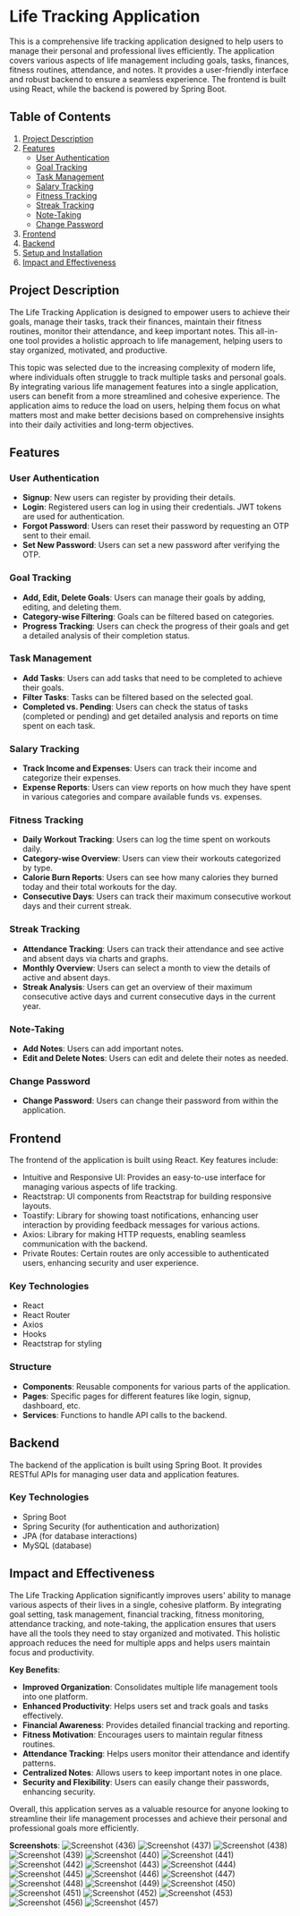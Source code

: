 # Life Tracking Application

This is a comprehensive life tracking application designed to help users to manage their personal and professional lives efficiently. The application covers various aspects of life management including goals, tasks, finances, fitness routines, attendance, and notes. It provides a user-friendly interface and robust backend to ensure a seamless experience. The frontend is built using React, while the backend is powered by Spring Boot.

## Table of Contents

1. [Project Description](#project-description)
2. [Features](#features)
   - [User Authentication](#user-authentication)
   - [Goal Tracking](#goal-tracking)
   - [Task Management](#task-management)
   - [Salary Tracking](#salary-tracking)
   - [Fitness Tracking](#fitness-tracking)
   - [Streak Tracking](#streak-tracking)
   - [Note-Taking](#note-taking)
   - [Change Password](#change-password)
3. [Frontend](#frontend)
4. [Backend](#backend)
5. [Setup and Installation](#setup-and-installation)
6. [Impact and Effectiveness](#impact-and-effectiveness)

## Project Description

The Life Tracking Application is designed to empower users to achieve their goals, manage their tasks, track their finances, maintain their fitness routines, monitor their attendance, and keep important notes. This all-in-one tool provides a holistic approach to life management, helping users to stay organized, motivated, and productive.

This topic was selected due to the increasing complexity of modern life, where individuals often struggle to track multiple tasks and personal goals. 
By integrating various life management features into a single application, users can benefit from a more streamlined and cohesive experience. 
The application aims to reduce the load on users, helping them focus on what matters most and make better decisions based on comprehensive insights into their daily activities and long-term objectives.

## Features

### User Authentication

- **Signup**: New users can register by providing their details.
- **Login**: Registered users can log in using their credentials. JWT tokens are used for authentication.
- **Forgot Password**: Users can reset their password by requesting an OTP sent to their email.
- **Set New Password**: Users can set a new password after verifying the OTP.

### Goal Tracking

- **Add, Edit, Delete Goals**: Users can manage their goals by adding, editing, and deleting them.
- **Category-wise Filtering**: Goals can be filtered based on categories.
- **Progress Tracking**: Users can check the progress of their goals and get a detailed analysis of their completion status.

### Task Management

- **Add Tasks**: Users can add tasks that need to be completed to achieve their goals.
- **Filter Tasks**: Tasks can be filtered based on the selected goal.
- **Completed vs. Pending**: Users can check the status of tasks (completed or pending) and get detailed analysis and reports on time spent on each task.

### Salary Tracking

- **Track Income and Expenses**: Users can track their income and categorize their expenses.
- **Expense Reports**: Users can view reports on how much they have spent in various categories and compare available funds vs. expenses.

### Fitness Tracking

- **Daily Workout Tracking**: Users can log the time spent on workouts daily.
- **Category-wise Overview**: Users can view their workouts categorized by type.
- **Calorie Burn Reports**: Users can see how many calories they burned today and their total workouts for the day.
- **Consecutive Days**: Users can track their maximum consecutive workout days and their current streak.

### Streak Tracking

- **Attendance Tracking**: Users can track their attendance and see active and absent days via charts and graphs.
- **Monthly Overview**: Users can select a month to view the details of active and absent days.
- **Streak Analysis**: Users can get an overview of their maximum consecutive active days and current consecutive days in the current year.

### Note-Taking

- **Add Notes**: Users can add important notes.
- **Edit and Delete Notes**: Users can edit and delete their notes as needed.

### Change Password

- **Change Password**: Users can change their password from within the application.

## Frontend

The frontend of the application is built using React. Key features include:
- Intuitive and Responsive UI: Provides an easy-to-use interface for managing various aspects of life tracking.
- Reactstrap: UI components from Reactstrap for building responsive layouts.
- Toastify: Library for showing toast notifications, enhancing user interaction by providing feedback messages for various actions.
- Axios: Library for making HTTP requests, enabling seamless communication with the backend.
- Private Routes: Certain routes are only accessible to authenticated users, enhancing security and user experience.


### Key Technologies

- React
- React Router
- Axios
- Hooks
- Reactstrap for styling

### Structure

- **Components**: Reusable components for various parts of the application.
- **Pages**: Specific pages for different features like login, signup, dashboard, etc.
- **Services**: Functions to handle API calls to the backend.

## Backend

The backend of the application is built using Spring Boot. It provides RESTful APIs for managing user data and application features.

### Key Technologies

- Spring Boot
- Spring Security (for authentication and authorization)
- JPA (for database interactions)
- MySQL (database)

## Impact and Effectiveness

The Life Tracking Application significantly improves users' ability to manage various aspects of their lives in a single, cohesive platform. By integrating goal setting, task management, financial tracking, fitness monitoring, attendance tracking, and note-taking, the application ensures that users have all the tools they need to stay organized and motivated. This holistic approach reduces the need for multiple apps and helps users maintain focus and productivity.

**Key Benefits**:

- **Improved Organization**: Consolidates multiple life management tools into one platform.
- **Enhanced Productivity**: Helps users set and track goals and tasks effectively.
- **Financial Awareness**: Provides detailed financial tracking and reporting.
- **Fitness Motivation**: Encourages users to maintain regular fitness routines.
- **Attendance Tracking**: Helps users monitor their attendance and identify patterns.
- **Centralized Notes**: Allows users to keep important notes in one place.
- **Security and Flexibility**: Users can easily change their passwords, enhancing security.

Overall, this application serves as a valuable resource for anyone looking to streamline their life management processes and achieve their personal and professional goals more efficiently.

**Screenshots**:
![Screenshot (436)](https://github.com/Geeta259/Life-Tracking-System/assets/75520947/42f03a5c-31f6-44ba-821a-c071a1c5411e)
![Screenshot (437)](https://github.com/Geeta259/Life-Tracking-System/assets/75520947/dc7614cc-f16e-4bfd-acd6-2512e5654045)
![Screenshot (438)](https://github.com/Geeta259/Life-Tracking-System/assets/75520947/8a17e2e0-ee1f-45dd-8d71-491fe7348adb)
![Screenshot (439)](https://github.com/Geeta259/Life-Tracking-System/assets/75520947/24b97621-57ad-48e8-9c51-4427e588a4b7)
![Screenshot (440)](https://github.com/Geeta259/Life-Tracking-System/assets/75520947/d2c3ca4a-4efc-4a61-ba00-02d3244e0ca4)
![Screenshot (441)](https://github.com/Geeta259/Life-Tracking-System/assets/75520947/9b76ef58-cf76-4e31-959f-ac5a8343775a)
![Screenshot (442)](https://github.com/Geeta259/Life-Tracking-System/assets/75520947/641229f5-35c9-499f-97cc-e4c400fd5711)
![Screenshot (443)](https://github.com/Geeta259/Life-Tracking-System/assets/75520947/413b7f2c-50e6-433e-845f-4d7595b2fefb)
![Screenshot (444)](https://github.com/Geeta259/Life-Tracking-System/assets/75520947/9476d703-c991-40f4-a4f3-e9caad1d2b7f)
![Screenshot (445)](https://github.com/Geeta259/Life-Tracking-System/assets/75520947/7904bd94-f1e3-4e1b-b008-e515f76b0072)
![Screenshot (446)](https://github.com/Geeta259/Life-Tracking-System/assets/75520947/a66a58dc-9d68-44ed-9316-922197c0e216)
![Screenshot (447)](https://github.com/Geeta259/Life-Tracking-System/assets/75520947/a6017f06-f13e-4fa0-b66b-b6d854de121a)
![Screenshot (448)](https://github.com/Geeta259/Life-Tracking-System/assets/75520947/6413ebcb-d914-4a53-9b92-c168429c294b)
![Screenshot (449)](https://github.com/Geeta259/Life-Tracking-System/assets/75520947/e166535e-6b24-4778-8e26-d457cbdc5ab3)
![Screenshot (450)](https://github.com/Geeta259/Life-Tracking-System/assets/75520947/4fd2442d-ccb8-470b-9fe0-6324ce3e3350)
![Screenshot (451)](https://github.com/Geeta259/Life-Tracking-System/assets/75520947/23cb5d43-bc2d-44dd-b631-9441a1d8150a)
![Screenshot (452)](https://github.com/Geeta259/Life-Tracking-System/assets/75520947/eacee36a-3e11-4261-9a18-5d14cb682013)
![Screenshot (453)](https://github.com/Geeta259/Life-Tracking-System/assets/75520947/cbbe8e60-4d7e-4c12-bde3-96af48e377e0)
![Screenshot (456)](https://github.com/Geeta259/Life-Tracking-System/assets/75520947/0656e313-f5c6-4a90-ab24-0c61d3003814)
![Screenshot (457)](https://github.com/Geeta259/Life-Tracking-System/assets/75520947/67177575-7284-4137-9265-81d698b75112)

